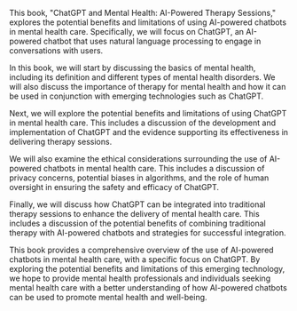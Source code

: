 
This book, "ChatGPT and Mental Health: AI-Powered Therapy Sessions," explores the potential benefits and limitations of using AI-powered chatbots in mental health care. Specifically, we will focus on ChatGPT, an AI-powered chatbot that uses natural language processing to engage in conversations with users.

In this book, we will start by discussing the basics of mental health, including its definition and different types of mental health disorders. We will also discuss the importance of therapy for mental health and how it can be used in conjunction with emerging technologies such as ChatGPT.

Next, we will explore the potential benefits and limitations of using ChatGPT in mental health care. This includes a discussion of the development and implementation of ChatGPT and the evidence supporting its effectiveness in delivering therapy sessions.

We will also examine the ethical considerations surrounding the use of AI-powered chatbots in mental health care. This includes a discussion of privacy concerns, potential biases in algorithms, and the role of human oversight in ensuring the safety and efficacy of ChatGPT.

Finally, we will discuss how ChatGPT can be integrated into traditional therapy sessions to enhance the delivery of mental health care. This includes a discussion of the potential benefits of combining traditional therapy with AI-powered chatbots and strategies for successful integration.

This book provides a comprehensive overview of the use of AI-powered chatbots in mental health care, with a specific focus on ChatGPT. By exploring the potential benefits and limitations of this emerging technology, we hope to provide mental health professionals and individuals seeking mental health care with a better understanding of how AI-powered chatbots can be used to promote mental health and well-being.
